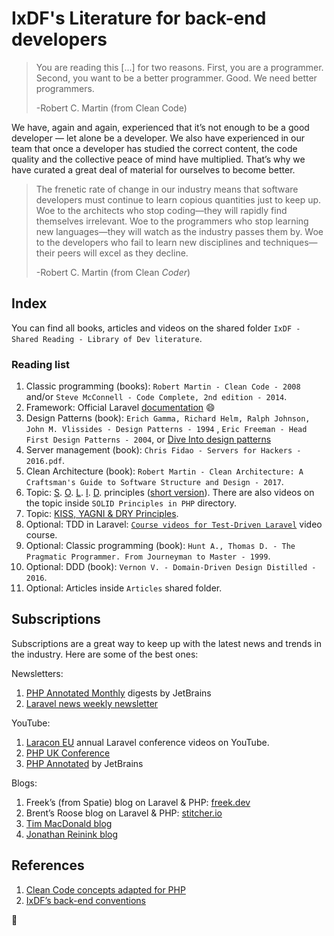 # IxDF's Literature for back-end developers

> You are reading this [...] for two reasons. First, you are a programmer. Second, you want to be a better programmer. Good. We need better programmers.
>
> -Robert C. Martin (from Clean Code)

We have, again and again, experienced that it’s not enough to be a good developer — let alone be a developer. We also have
experienced in our team that once a developer has studied the correct content, the code quality and the collective peace of mind
have multiplied. That’s why we have curated a great deal of material for ourselves to become better.

> The frenetic rate of change in our industry means that software developers must continue to learn copious quantities just to keep up.
> Woe to the architects who stop coding—they will rapidly find themselves irrelevant. Woe to the programmers who stop learning new
> languages—they will watch as the industry passes them by. Woe to the developers who fail to learn new disciplines and techniques—their
> peers will excel as they decline.
>
> -Robert C. Martin (from Clean _Coder_)

## Index

You can find all books, articles and videos on the shared folder `IxDF - Shared Reading - Library of Dev literature`.

### Reading list

1.  Classic programming (books): `Robert Martin - Clean Code - 2008` and/or `Steve McConnell - Code Complete, 2nd edition - 2014`.
1.  Framework: Official Laravel [documentation](https://laravel.com/docs/) :smile:
1.  Design Patterns (book): `Erich Gamma, Richard Helm, Ralph Johnson, John M. Vlissides - Design Patterns - 1994` , `Eric Freeman - Head First Design Patterns - 2004`, or [Dive Into design patterns](https://refactoring.guru/design-patterns/book)
1.  Server management (book): `Chris Fidao - Servers for Hackers - 2016.pdf`.
1.  Clean Architecture (book): `Robert Martin - Clean Architecture: A Craftsman's Guide to Software Structure and Design - 2017`.
1.  Topic:
    [S](https://code.tutsplus.com/tutorials/solid-part-1-the-single-responsibility-principle--net-36074).
    [O](https://code.tutsplus.com/tutorials/solid-part-2-the-openclosed-principle--net-36600).
    [L](https://code.tutsplus.com/tutorials/solid-part-3-liskov-substitution-interface-segregation-principles--net-36710).
    [I](https://code.tutsplus.com/tutorials/solid-part-4-the-dependency-inversion-principle--net-36872).
    [D](https://code.tutsplus.com/tutorials/solid-part-4-the-dependency-inversion-principle--net-36872).
    principles ([short version](https://jokiruiz.com/software/solid-principles-php/)). There are also videos on the topic inside `SOLID Principles in PHP` directory.
1.  Topic:
    [KISS, YAGNI & DRY Principles](https://code.tutsplus.com/tutorials/3-key-software-principles-you-must-understand--net-25161).
1.  Optional: TDD in Laravel: [`Course videos for Test-Driven Laravel`](https://course.testdrivenlaravel.com/) video course.
1.  Optional: Classic programming (book): `Hunt A., Thomas D. - The Pragmatic Programmer. From Journeyman to Master - 1999`.
1.  Optional: DDD (book): `Vernon V. - Domain-Driven Design Distilled - 2016`.
1.  Optional: Articles inside `Articles` shared folder.

## Subscriptions

Subscriptions are a great way to keep up with the latest news and trends in the industry. Here are some of the best ones:

Newsletters:

1.  [PHP Annotated Monthly](https://blog.jetbrains.com/phpstorm/tag/php-annotated-monthly/) digests by JetBrains
1.  [Laravel news weekly newsletter](https://laravel-news.com/newsletter)

YouTube:

1.  [Laracon EU](https://www.youtube.com/channel/UCb9XEo_1SDNR8Ucpbktrg5A) annual Laravel conference videos on YouTube.
1.  [PHP UK Conference](https://www.youtube.com/@phpukconference/videos)
1.  [PHP Annotated](https://www.youtube.com/@phpannotated/videos) by JetBrains

Blogs:

1.  Freek’s (from Spatie) blog on Laravel & PHP: [freek.dev](https://freek.dev)
1.  Brent’s Roose blog on Laravel & PHP: [stitcher.io](https://stitcher.io/blog)
1.  [Tim MacDonald blog](https://tim.macdonald.au/)
1.  [Jonathan Reinink blog](https://reinink.ca/articles)

## References

1.  [Clean Code concepts adapted for PHP](clean-code-php.md)
1.  [IxDF’s back-end conventions](README.md)

🦄
